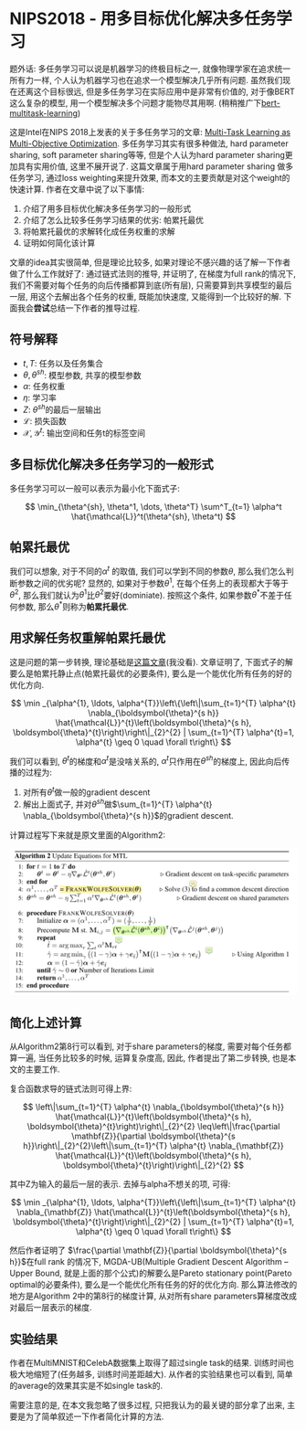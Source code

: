 # NIPS2018 - 用多目标优化解决多任务学习

题外话: 多任务学习可以说是机器学习的终极目标之一, 就像物理学家在追求统一所有力一样, 个人认为机器学习也在追求一个模型解决几乎所有问题. 虽然我们现在还离这个目标很远, 但是多任务学习在实际应用中是非常有价值的, 对于像BERT这么复杂的模型, 用一个模型解决多个问题才能物尽其用啊. (稍稍推广下[bert-multitask-learning](https://github.com/JayYip/bert-multitask-learning))

这是Intel在NIPS 2018上发表的关于多任务学习的文章: [Multi-Task Learning as Multi-Objective Optimization](https://arxiv.org/abs/1810.04650). 多任务学习其实有很多种做法, hard parameter sharing, soft parameter sharing等等, 但是个人认为hard parameter sharing更加具有实用价值, 这里不展开说了. 这篇文章属于用hard parameter sharing 做多任务学习, 通过loss weighting来提升效果, 而本文的主要贡献是对这个weight的快速计算. 作者在文章中说了以下事情:

1. 介绍了用多目标优化解决多任务学习的一般形式
2. 介绍了怎么比较多任务学习结果的优劣: 帕累托最优
3. 将帕累托最优的求解转化成任务权重的求解
4. 证明如何简化该计算

文章的idea其实很简单, 但是理论比较多, 如果对理论不感兴趣的话了解一下作者做了什么工作就好了: 通过链式法则的推导, 并证明了, 在梯度为full rank的情况下, 我们不需要对每个任务的向后传播都算到底(所有层), 只需要算到共享模型的最后一层, 用这个去解出各个任务的权重, 既能加快速度, 又能得到一个比较好的解. 下面我会**尝试**总结一下作者的推导过程.

## 符号解释

- $t, T$: 任务以及任务集合
- $\theta, \theta^{sh}$: 模型参数, 共享的模型参数
- $\alpha$: 任务权重
- $\eta$: 学习率
- $Z$: $\theta^{sh}$的最后一层输出
- $\mathcal{L}$: 损失函数
- $\mathcal{X}, \mathcal{Y}^t$: 输出空间和任务t的标签空间

## 多目标优化解决多任务学习的一般形式

多任务学习可以一般可以表示为最小化下面式子:

$$
\min_{\theta^{sh}, \theta^1, \dots, \theta^T} \sum^T_{t=1} \alpha^t \hat{\mathcal{L}}^t(\theta^{sh}, \theta^t)
$$

## 帕累托最优

我们可以想象, 对于不同的$\alpha^t$ 的取值, 我们可以学到不同的参数$\theta$, 那么我们怎么判断参数之间的优劣呢? 显然的, 如果对于参数$\theta^1$, 在每个任务上的表现都大于等于$\theta^2$, 那么我们就认为$\theta^1$比$\theta^2$要好(dominiate). 按照这个条件, 如果参数$\theta^{*}$不差于任何参数, 那么$\theta^{*}$则称为**帕累托最优**.

## 用求解任务权重解帕累托最优

这是问题的第一步转换, 理论基础是[这篇文章](https://www.sciencedirect.com/science/article/pii/S1631073X12000738)(我没看). 文章证明了, 下面式子的解要么是帕累托静止点(帕累托最优的必要条件), 要么是一个能优化所有任务的好的优化方向.

$$
\min _{\alpha^{1}, \ldots, \alpha^{T}}\left\{\left\|\sum_{t=1}^{T} \alpha^{t} \nabla_{\boldsymbol{\theta}^{s h}} \hat{\mathcal{L}}^{t}\left(\boldsymbol{\theta}^{s h}, \boldsymbol{\theta}^{t}\right)\right\|_{2}^{2} | \sum_{t=1}^{T} \alpha^{t}=1, \alpha^{t} \geq 0 \quad \forall t\right\}
$$

我们可以看到, $\theta^t$的梯度和$\alpha^t$是没啥关系的, $\alpha^t$只作用在$\theta^{sh}$的梯度上, 因此向后传播的过程为:

1. 对所有$\theta^t$做一般的gradient descent
2. 解出上面式子, 并对$\theta^{sh}$做$\sum_{t=1}^{T} \alpha^{t} \nabla_{\boldsymbol{\theta}^{s h}}$的gradient descent.

计算过程写下来就是原文里面的Algorithm2:

![image](img/多目标优化Algorithm2.png)

## 简化上述计算

从Algorithm2第8行可以看到, 对于share parameters的梯度, 需要对每个任务都算一遍, 当任务比较多的时候, 运算复杂度高, 因此, 作者提出了第二步转换, 也是本文的主要工作.

复合函数求导的链式法则可得上界:

$$
\left\|\sum_{t=1}^{T} \alpha^{t} \nabla_{\boldsymbol{\theta}^{s h}} \hat{\mathcal{L}}^{t}\left(\boldsymbol{\theta}^{s h}, \boldsymbol{\theta}^{t}\right)\right\|_{2}^{2} \leq\left\|\frac{\partial \mathbf{Z}}{\partial \boldsymbol{\theta}^{s h}}\right\|_{2}^{2}\left\|\sum_{t=1}^{T} \alpha^{t} \nabla_{\mathbf{Z}} \hat{\mathcal{L}}^{t}\left(\boldsymbol{\theta}^{s h}, \boldsymbol{\theta}^{t}\right)\right\|_{2}^{2}
$$

其中Z为输入的最后一层的表示. 去掉与alpha不想关的项, 可得:

$$
\min _{\alpha^{1}, \ldots, \alpha^{T}}\left\{\left\|\sum_{t=1}^{T} \alpha^{t} \nabla_{\mathbf{Z}} \hat{\mathcal{L}}^{t}\left(\boldsymbol{\theta}^{s h}, \boldsymbol{\theta}^{t}\right)\right\|_{2}^{2} | \sum_{t=1}^{T} \alpha^{t}=1, \alpha^{t} \geq 0 \quad \forall t\right\}
$$

然后作者证明了 $\frac{\partial \mathbf{Z}}{\partial \boldsymbol{\theta}^{s h}}$在full rank 的情况下, MGDA-UB(Multiple Gradient Descent Algorithm – Upper Bound, 就是上面的那个公式)的解要么是Pareto stationary point(Pareto optimal的必要条件), 要么是一个能优化所有任务的好的优化方向. 那么算法修改的地方是Algorithm 2中的第8行的梯度计算, 从对所有share parameters算梯度改成对最后一层表示的梯度.

## 实验结果

作者在MultiMNIST和CelebA数据集上取得了超过single task的结果. 训练时间也极大地缩短了(任务越多, 训练时间差距越大). 从作者的实验结果也可以看到, 简单的average的效果其实是不如single task的.

需要注意的是, 在本文我忽略了很多过程, 只把我认为的最关键的部分拿了出来, 主要是为了简单叙述一下作者简化计算的方法. 